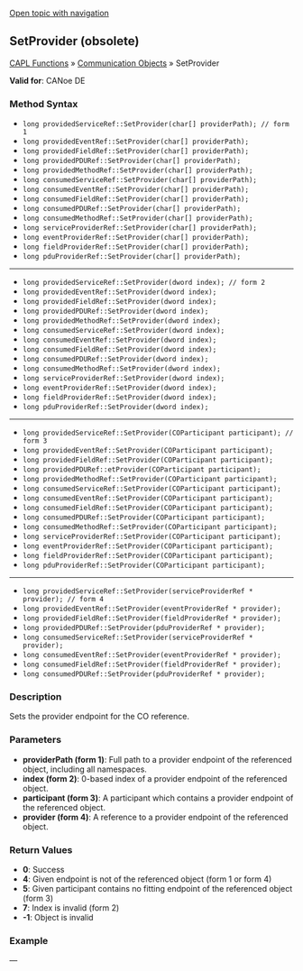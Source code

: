 [Open topic with navigation](../../../../../CANoeDEFamily.htm#Topics/CAPLFunctions/CommunicationObjects/Methods/CAPLfunctionSetProvider.md)

## SetProvider (obsolete)

[CAPL Functions](../../CAPLfunctions.md) » [Communication Objects](../CAPLfunctionsCOOverview.md) » SetProvider

**Valid for**: CANoe DE

### Method Syntax

- `long providedServiceRef::SetProvider(char[] providerPath); // form 1`
- `long providedEventRef::SetProvider(char[] providerPath);`
- `long providedFieldRef::SetProvider(char[] providerPath);`
- `long providedPDURef::SetProvider(char[] providerPath);`
- `long providedMethodRef::SetProvider(char[] providerPath);`
- `long consumedServiceRef::SetProvider(char[] providerPath);`
- `long consumedEventRef::SetProvider(char[] providerPath);`
- `long consumedFieldRef::SetProvider(char[] providerPath);`
- `long consumedPDURef::SetProvider(char[] providerPath);`
- `long consumedMethodRef::SetProvider(char[] providerPath);`
- `long serviceProviderRef::SetProvider(char[] providerPath);`
- `long eventProviderRef::SetProvider(char[] providerPath);`
- `long fieldProviderRef::SetProvider(char[] providerPath);`
- `long pduProviderRef::SetProvider(char[] providerPath);`

---

- `long providedServiceRef::SetProvider(dword index); // form 2`
- `long providedEventRef::SetProvider(dword index);`
- `long providedFieldRef::SetProvider(dword index);`
- `long providedPDURef::SetProvider(dword index);`
- `long providedMethodRef::SetProvider(dword index);`
- `long consumedServiceRef::SetProvider(dword index);`
- `long consumedEventRef::SetProvider(dword index);`
- `long consumedFieldRef::SetProvider(dword index);`
- `long consumedPDURef::SetProvider(dword index);`
- `long consumedMethodRef::SetProvider(dword index);`
- `long serviceProviderRef::SetProvider(dword index);`
- `long eventProviderRef::SetProvider(dword index);`
- `long fieldProviderRef::SetProvider(dword index);`
- `long pduProviderRef::SetProvider(dword index);`

---

- `long providedServiceRef::SetProvider(COParticipant participant); // form 3`
- `long providedEventRef::SetProvider(COParticipant participant);`
- `long providedFieldRef::SetProvider(COParticipant participant);`
- `long providedPDURef::etProvider(COParticipant participant);`
- `long providedMethodRef::SetProvider(COParticipant participant);`
- `long consumedServiceRef::SetProvider(COParticipant participant);`
- `long consumedEventRef::SetProvider(COParticipant participant);`
- `long consumedFieldRef::SetProvider(COParticipant participant);`
- `long consumedPDURef::SetProvider(COParticipant participant);`
- `long consumedMethodRef::SetProvider(COParticipant participant);`
- `long serviceProviderRef::SetProvider(COParticipant participant);`
- `long eventProviderRef::SetProvider(COParticipant participant);`
- `long fieldProviderRef::SetProvider(COParticipant participant);`
- `long pduProviderRef::SetProvider(COParticipant participant);`

---

- `long providedServiceRef::SetProvider(serviceProviderRef * provider); // form 4`
- `long providedEventRef::SetProvider(eventProviderRef * provider);`
- `long providedFieldRef::SetProvider(fieldProviderRef * provider);`
- `long providedPDURef::SetProvider(pduProviderRef * provider);`
- `long consumedServiceRef::SetProvider(serviceProviderRef * provider);`
- `long consumedEventRef::SetProvider(eventProviderRef * provider);`
- `long consumedFieldRef::SetProvider(fieldProviderRef * provider);`
- `long consumedPDURef::SetProvider(pduProviderRef * provider);`

### Description

Sets the provider endpoint for the CO reference.

### Parameters

- **providerPath (form 1)**: Full path to a provider endpoint of the referenced object, including all namespaces.
- **index (form 2)**: 0-based index of a provider endpoint of the referenced object.
- **participant (form 3)**: A participant which contains a provider endpoint of the referenced object.
- **provider (form 4)**: A reference to a provider endpoint of the referenced object.

### Return Values

- **0**: Success
- **4**: Given endpoint is not of the referenced object (form 1 or form 4)
- **5**: Given participant contains no fitting endpoint of the referenced object (form 3)
- **7**: Index is invalid (form 2)
- **-1**: Object is invalid

### Example

—
